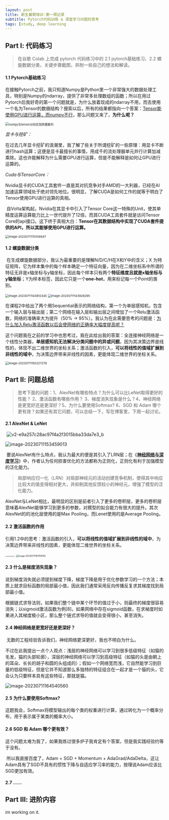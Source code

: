 ```yaml
---
layout: post
title: 新生暑期培训-第一周记录
subtitle: Pytorch代码训练 & 深度学习问题的思考
tags: [study, deep learning
---
```


## Part Ⅰ: 代码练习

> 在谷歌 Colab 上完成 pytorch 代码练习中的 2.1 pytorch基础练习、2.2 螺旋数据分类，关键步骤截图，并附一些自己的想法和解读。

#### 1.1 Pytorch基础练习

​	在接触Pytorch之前，我只知道Numpy是Python里一个非常强大的数据处理工具，特别是Numpy的ndarray，提供了非常多处理数组的函数；所以在用过Pytorch后我好奇的第一个问题就是，为什么放着现成的ndarray不用，而去使用一个名为Tensor的数据结构？搜索以后，所有的结果都指向一个答案：<u>Tensor能使用GPU进行运算，而numpy不行</u>，那么问题又来了，**为什么呢？**

<img src="./assets/img/image-20230711101813212.png" alt="numpy与tensor分别实现转置数列" style="zoom:67%;" />

[^1]: numpy与tensor分别实现转置数列

*显卡与挖矿：*	

​	在过去几年显卡挖矿的浪潮里，我了解了些关于所谓挖矿的一些原理：用显卡不断进行hash运算；这便是显卡最擅长的事情，用成千的流处理器单元并行计算加减乘除。这也许能解释为什么需要GPU进行运算，但是不能解释是如何让GPU进行运算的。

*Cuda与TensorCore：*

​	Nvidia显卡的CUDA工具套件一直是其对抗竞争对手AMD的一大利器，已经在AI加速运算领域处于绝对领先地位。很明显，了解CUDA是如何工作的就等于明白了Tensor使用GPU进行运算的真相。

​	自Volta架构起，Nvidia在其显卡中引入了Tensor Core这一特殊的Unit，使其单精度运算运算能力比上一世代提升了12倍，而其CUDA工具套件就是访问Tensor Core的api接口。这下终于真相大白：**Tensor在其数据结构中实现了CUDA套件提供的API，所以其能够使用GPU进行运算。**

<img src="./assets/img/image-20230711110106947.png" alt="image-20230711110106947" style="zoom:67%;" />

[^2]: 在Pytorch中选择GPU或CPU进行运算



#### 1.2 螺旋数据分类

​	在生成螺旋数据部分，我认为最重要的是理解N/D/C/H在X和Y中的含义；X 为特征矩阵，它为样本集中的每个样本确定一个特征向量，因为在二维坐标系中所谓的特征无非是x轴坐标与y轴坐标，因此每个样本只有两个**特征维度且就是x轴坐标与y轴坐标**；Y为样本标签，因此它只是一个**one-hot**，用来标记每一个Point的类别。

<img src="./assets/img/image-20230711143812345.png" alt="image-20230711143812345" style="zoom:67%;" />

<img src="./assets/img/image-20230711143926295.png" alt="image-20230711143926295" style="zoom:67%;" />

[^3]: X与Y的Tensor

​	在课程2中给出了两个用Sequential表示的网络结构，第一个为单层感知机，包含一个输入层与输出层；第二个网络在输入层和输出层之间增加了一个Relu激活函数，网络的准确率大为提升（50% -> 95%）。我认为在此需要思考的问题是：<u>为什么加入Relu激活函数以后会使网络的正确率大幅度提高呢？</u>

​	这个问题我在之前的学习中也思考过，我在此给出我的答案：全连接神经网络是一个线性分类器，**单层感知机无法解决分类问题中的异或问题**，因为其决策边界是线性的，体现不出二维世界的坐标关系；激活函数的引入，**可以将线性的值域扩展到非线性的域中**，为决策边界带来非线性的因素，更能体现二维世界的坐标关系。

<img src="./assets/img/image-20230711150227278.png" alt="image-20230711150227278" style="zoom:67%;" />

[^4]: 加入Relu激活函数与未加Relu函数的对比



## Part Ⅱ: 问题总结

> 思考下面的问题：1、AlexNet有哪些特点？为什么可以比LeNet取得更好的性能？ 2、激活函数有哪些作用？ 3、梯度消失现象是什么？4、神经网络是更宽好还是更深好？5、为什么要使用Softmax? 6、SGD 和 Adam 哪个更有效？如果还有其它问题，可以总结一下，写在博客里，下周一起讨论。

#### 2.1 AlexNet & LeNet

​	![v2-e9a257c28ac97f4a2f3015bba33da7e3_b](./assets/img/v2-e9a257c28ac97f4a2f3015bba33da7e3_b.png)

[^5]: AlexNet Structure

![image-20230711153459013](./assets/img/image-20230711153459013.png)

[^6]: LeNet Structure

​	要说AlexNet有什么特点，我认为最大的便是其引入了LRN层；在《[**神经网络与深度学习**](https://nndl.github.io/)》中，作者认为任何损害优化的方法都称为正则化，正则化有利于加强模型的泛化能力。

> 局部响应归一化（LRN）对局部神经元的活动创建竞争机制，使得其中响应比较大的值变得相对更大，并抑制其他反馈较小的神经元，增强了模型的泛化能力。

​	AlexNet与LeNet相比，最明显的区别是前者引入了更多的卷积层，更多的卷积层意味着AlexNet能够学习到更多的参数，对模型的拟合能力有很大的提升。其次AlexNet的的池化层使用的是Max Pooling，而Lenet使用的是Average Pooling。



#### 2.2 激活函数的作用

​	引用1.2中的思考：激活函数的引入，**可以将线性的值域扩展到非线性的域中**，为决策边界带来非线性的因素，更能体现二维世界的坐标关系。

<img src="./assets/img/20210106110219329.png" alt="20210106110219329" style="zoom: 20%;" />

[^7]: Relu激活函数

<img src="./assets/img/image-20230711161158152.png" alt="image-20230711161158152" style="zoom:50%;" />

[^8]: sigmioid激活函数



#### 2.3 什么是梯度消失现象？

​	说到梯度消失就必须提到梯度下降，梯度下降是用于优化参数学习的一个方法；本质上就求目标函数的局部最小值，因此我们通常采用反向传播反复求其梯度找到局部最小值。

​	根据链式求导法则，如果我们整个链中某个环节的值过于小，则最终的梯度很容易消失；以sigmoid激活函数为例[8]，如果网络中存在sigmoid函数，在求梯度时如果进入其梯度极小区，那么整个链式求导的值就会变得很小，甚至消失。



#### 2.4 神经网络是更宽好还是更深好？

​	无数的工程经验告诉我们，神经网络更深更好，我也不明白为什么。

​	不过在此我提出一点个人观点：浅层的神经网络可以学习到很多低级特征（如猫的毛发，猫的头部轮廓），深层的神经网络可以学习到高级特征（如猫的头是由朝上的耳朵、长长的胡子和圆的头组成的）；假如一个网络宽而浅，它自然能学习到巨量的低级特征，但是它并不知道那么多独特的特征组合在一起才是一个猫的头，它会认为只要样本具有这些特征，那就是猫。

![image-20230711164540560](./assets/img/image-20230711164540560.png)

[^9]: 对于宽而浅的模型来说，左右这两坨，都是猫，尽管右边只是些图形，没有意义。



#### 2.5 为什么要使用Softmax?

​	这题我会，Softmax将模型输出的每个类的权重进行计算，通过转化为一个概率分布，用于表示属于某类的概率大小。



#### 2.6 SGD 和 Adam 哪个更有效？

​	这个问题太难为我了，如果我炼过很多炉子我肯定有个答案，但是我实践经验约等于没有。

​	所以我直接百度了，Adam = SGD + Momentum + AdaGrad/AdaDelta，这让Adam具有了SGD不具有的惯性下降与自适应学习率的能力，按理说Adam应该比SGD更加有效。



#### 2.7 ……



## Part Ⅲ: 进阶内容

im working on it.
